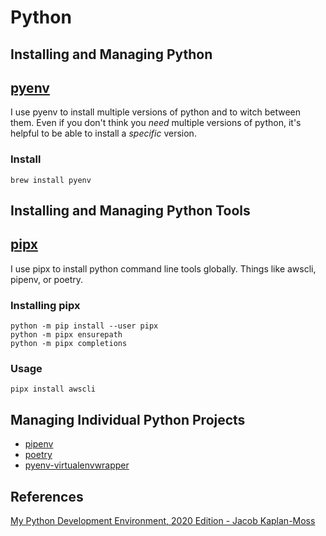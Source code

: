 # Python

## Installing and Managing Python

## [pyenv](https://github.com/pyenv/pyenv)

I use pyenv to install multiple versions of python and to witch between them. Even if you don't think you _need_ multiple versions of python, it's helpful to be able to install a _specific_ version.

### Install

    brew install pyenv

## Installing and Managing Python Tools

## [pipx](https://pipxproject.github.io/pipx/)

I use pipx to install python command line tools globally. Things like awscli, pipenv, or poetry.

### Installing pipx

    python -m pip install --user pipx
    python -m pipx ensurepath
    python -m pipx completions

### Usage

    pipx install awscli

## Managing Individual Python Projects

- [pipenv](https://pipenv.kennethreitz.org)
- [poetry](https://poetry.eustace.io)
- [pyenv-virtualenvwrapper](https://github.com/pyenv/pyenv-virtualenvwrapper)

## References

[My Python Development Environment, 2020 Edition - Jacob Kaplan-Moss](https://jacobian.org/2019/nov/11/python-environment-2020/)
